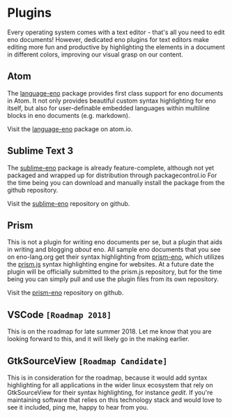 # Plugins

Every operating system comes with a text editor - that's all you need to edit
eno documents! However, dedicated eno plugins for text editors make editing more
fun and productive by highlighting the elements in a document in different
colors, improving our visual grasp on our content.

## Atom

The [language-eno](https://atom.io/packages/language-eno) package provides first
class support for eno documents in Atom. It not only provides beautiful custom syntax
highlighting for eno itself, but also for user-definable embedded languages
within multiline blocks in eno documents (e.g. markdown).

Visit the [language-eno](https://atom.io/packages/language-eno) package on atom.io.

## Sublime Text 3

The [sublime-eno](https://github.com/eno-lang/sublime-eno) package is already feature-complete,
although not yet packaged and wrapped up for distribution through packagecontrol.io For the time
being you can download and manually install the package from the github repository.

Visit the [sublime-eno](https://github.com/eno-lang/sublime-eno) repository on github.

## Prism

This is not a plugin for writing eno documents per se, but a plugin that aids in writing
and blogging *about* eno. All sample eno documents that you see on eno-lang.org get their syntax
highlighting from [prism-eno](https://github.com/eno-lang/prism-eno), which utilizes the [prism.js](https://prismjs.com/) syntax
highlighting engine for websites. At a future date the plugin will be officially submitted to the
prism.js repository, but for the time being you can simply pull and use the plugin files from its
own repository.

Visit the [prism-eno](https://github.com/eno-lang/prism-eno) repository on github.

## VSCode `[Roadmap 2018]`

This is on the roadmap for late summer 2018. Let me know that you are looking forward to this, and it will likely
go in the making earlier.

## GtkSourceView `[Roadmap Candidate]`

This is in consideration for the roadmap, because it would add syntax highlighting for all applications
in the wider linux ecosystem that rely on GtkSourceView for their syntax highlighting, for instance *gedit*.
If you're maintaining software that relies on this technology stack and would love to see it included,
ping me, happy to hear from you.
